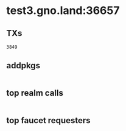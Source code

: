 # test3.gno.land:36657

## TXs
```
3849
```

## addpkgs
```
```

## top realm calls
```
```

## top faucet requesters
```
```

